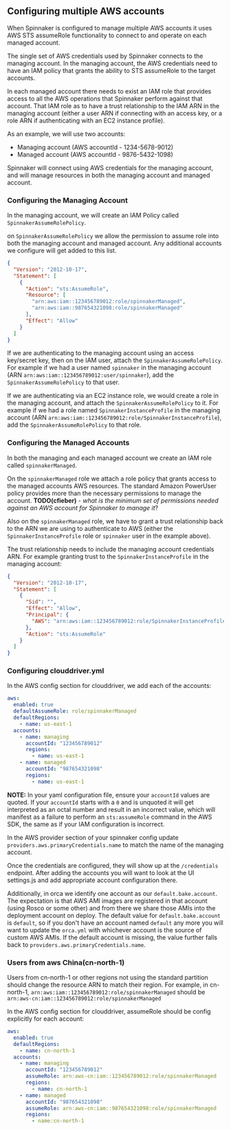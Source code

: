 ## Configuring multiple AWS accounts

When Spinnaker is configured to manage multiple AWS accounts it uses AWS STS
assumeRole functionality to connect to and operate on each managed account.

The single set of AWS credentials used by Spinnaker connects to the managing
account. In the managing account, the AWS credentials need to have an IAM policy
that grants the ability to STS assumeRole to the target accounts.

In each managed account there needs to exist an IAM role that provides access to
all the AWS operations that Spinnaker perform against that account. That IAM role
as to have a trust relationship to the IAM ARN in the managing account (either a
user ARN if connecting with an access key, or a role ARN if authenticating with an EC2
instance profile).

As an example, we will use two accounts:
* Managing account (AWS accountId - 1234-5678-9012)
* Managed account (AWS accountId - 9876-5432-1098)

Spinnaker will connect using AWS credentials for the managing account, and will
manage resources in both the managing account and managed account.

### Configuring the Managing Account

In the managing account, we will create an IAM Policy called `SpinnakerAssumeRolePolicy`.

on `SpinnakerAssumeRolePolicy` we allow the permission to assume role into both the managing
account and managed account. Any additional accounts we configure will get added to this list.

````json
{
  "Version": "2012-10-17",
  "Statement": [
    {
      "Action": "sts:AssumeRole",
      "Resource": [
        "arn:aws:iam::123456789012:role/spinnakerManaged",
        "arn:aws:iam::987654321098:role/spinnakerManaged"
      ],
      "Effect": "Allow"
    }
  ]
}
````

If we are authenticating to the managing account using an access key/secret key, then on
the IAM user, attach the `SpinnakerAssumeRolePolicy`. For example if we had a user named
`spinnaker` in the managing account (ARN `arn:aws:iam::123456789012:user/spinnaker`),
add the `SpinnakerAssumeRolePolicy` to that user.

If we are authenticating via an EC2 instance role, we would create a role in the managing
account, and attach the `SpinnakerAssumeRolePolicy` to it. For example if we had a role
named `SpinnakerInstanceProfile` in the managing account
(ARN `arn:aws:iam::123456789012:role/SpinnakerInstanceProfile`), add the
`SpinnakerAssumeRolePolicy` to that role.

### Configuring the Managed Accounts

In both the managing and each managed account we create an IAM role called `spinnakerManaged`.

On the `spinnakerManaged` role we attach a role policy that grants access to the managed accounts AWS
resources. The standard Amazon PowerUser policy provides more than the necessary permissions to
manage the account. **TODO(cfieber)** - *what is the minimum set of permissions needed against an
AWS account for Spinnaker to manage it*?

Also on the `spinnakerManaged` role, we have to grant a trust relationship back to the ARN we
are using to authenticate to AWS (either the `SpinnakerInstanceProfile` role or `spinnaker` user
in the example above).

The trust relationship needs to include the managing account credentials ARN. For example granting
trust to the `SpinnakerInstanceProfile` in the managing account:

````json
{
  "Version": "2012-10-17",
  "Statement": [
    {
      "Sid": "",
      "Effect": "Allow",
      "Principal": {
        "AWS": "arn:aws:iam::123456789012:role/SpinnakerInstanceProfile"
      },
      "Action": "sts:AssumeRole"
    }
  ]
}
````

### Configuring clouddriver.yml

In the AWS config section for clouddriver, we add each of the accounts:

````yml
aws:
  enabled: true
  defaultAssumeRole: role/spinnakerManaged
  defaultRegions:
    - name: us-east-1
  accounts:
    - name: managing
      accountId: "123456789012"
      regions:
        - name: us-east-1
    - name: managed
      accountId: "987654321098"
      regions:
        - name: us-east-1
````

**NOTE:** In your yaml configuration file, ensure your `accountId` values are quoted. If your `accountId` starts with a `0` and is unquoted it will get interpreted as an octal number and result in an incorrect value, which will manifest as a failure to perform an `sts:assumeRole` command in the AWS SDK, the same as if your IAM configuration is incorrect.

In the AWS provider section of your spinnaker config update `providers.aws.primaryCredentials.name` to match the name of the managing account.

Once the credentials are configured, they will show up at the `/credentials` endpoint.
After adding the accounts you will want to look at the UI settings.js and add appropriate
account configuration there.

Additionally, in orca we identify one account as our `default.bake.account`. The expectation
is that AWS AMI images are registered in that account (using Rosco or some other) and from
there we share those AMIs into the deployment account on deploy. The default value for
`default.bake.account` is `default`, so if you don't have an account named `default` any
more you will want to update the `orca.yml` with whichever account is the source of
custom AWS AMIs. If the default account is missing, the value further falls back to `providers.aws.primaryCredentials.name`.

### Users from aws China(cn-north-1)
Users from  cn-north-1 or other regions not using the standard partition should change the resource ARN to match their region.
For example, in cn-north-1, 
`arn:aws:iam::123456789012:role/spinnakerManaged` should be `arn:aws-cn:iam::123456789012:role/spinnakerManaged`

In the AWS config section for clouddriver, assumeRole should be config explicitly for each account:
````yml
aws:
  enabled: true
  defaultRegions:
    - name: cn-north-1
  accounts:
    - name: managing
      accountId: "123456789012"
      assumeRole: arn:aws-cn:iam::123456789012:role/spinnakerManaged 
      regions:
        - name: cn-north-1
    - name: managed
      accountId: "987654321098"
      assumeRole: arn:aws-cn:iam::987654321098:role/spinnakerManaged 
      regions:
        - name:cn-north-1
````
